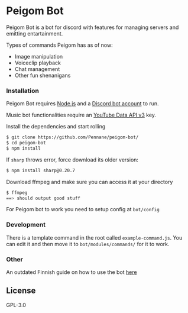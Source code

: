 # Peigom Bot

Peigom Bot is a bot for discord with features for managing servers and emitting entartainment.

Types of commands Peigom has as of now:
* Image manipulation
* Voiceclip playback
* Chat management
* Other fun shenanigans


### Installation

Peigom Bot requires [Node.js](https://nodejs.org/) and a [Discord bot account](https://discordapp.com/developers/applications/) to run.

Music bot functionalities require an [YouTube Data API v3](https://developers.google.com/youtube/v3/) key.

Install the dependencies and start rolling

```sh
$ git clone https://github.com/Pennane/peigom-bot/
$ cd peigom-bot
$ npm install
```
If `sharp` throws error, force download its older version: 
```sh
$ npm install sharp@0.20.7
```
Download ffmpeg and make sure you can access it at your directory
```sh
$ ffmpeg 
==> should output good stuff
```

For Peigom bot to work you need to setup config at `bot/config`

### Development

There is a template command in the root called `example-command.js`.
You can edit it and then move it to `bot/modules/commands/` for it to work.



### Other
An outdated Finnish guide on how to use the bot [here](https://arttu.pennanen.org/sub/peigom-bot_opas/)

License
----

GPL-3.0

